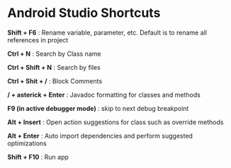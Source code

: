 # Android Studio Shortcuts 

**Shift + F6** : Rename variable, parameter, etc. Default is to rename all references in project

**Ctrl + N** : Search by Class name 

**Ctrl + Shift + N** : Search by files

**Ctrl + Shit + /** : Block Comments

**/ + asterick + Enter** : Javadoc formatting for classes and methods

**F9 (in active debugger mode)** : skip to next debug breakpoint

**Alt + Insert** : Open action suggestions for class such as override methods

**Alt + Enter** : Auto import dependencies and perform suggested optimizations

**Shift + F10** : Run app 